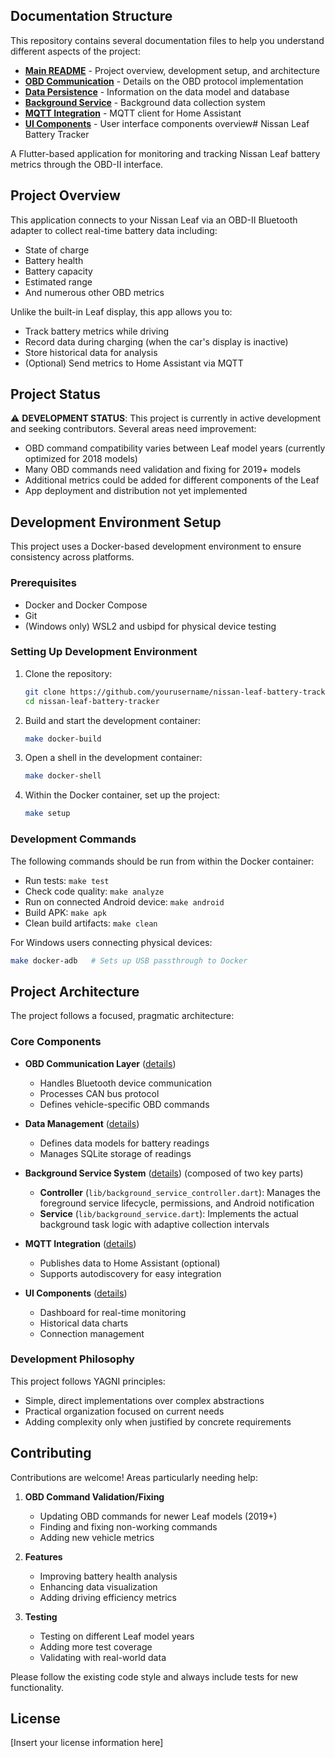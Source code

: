 ## Documentation Structure

This repository contains several documentation files to help you understand different aspects of the project:

- [**Main README**](README.md) - Project overview, development setup, and architecture
- [**OBD Communication**](lib/obd/README.md) - Details on the OBD protocol implementation
- [**Data Persistence**](lib/data/README.md) - Information on the data model and database
- [**Background Service**](docs/Background_Service_Architecture.md) - Background data collection system
- [**MQTT Integration**](docs/MQTT_Integration.md) - MQTT client for Home Assistant
- [**UI Components**](docs/UI_Components.md) - User interface components overview# Nissan Leaf Battery Tracker

A Flutter-based application for monitoring and tracking Nissan Leaf battery metrics through the OBD-II interface.

## Project Overview

This application connects to your Nissan Leaf via an OBD-II Bluetooth adapter to collect real-time battery data including:
- State of charge
- Battery health
- Battery capacity
- Estimated range
- And numerous other OBD metrics

Unlike the built-in Leaf display, this app allows you to:
- Track battery metrics while driving
- Record data during charging (when the car's display is inactive)
- Store historical data for analysis
- (Optional) Send metrics to Home Assistant via MQTT

## Project Status

⚠️ **DEVELOPMENT STATUS**: This project is currently in active development and seeking contributors. Several areas need improvement:

- OBD command compatibility varies between Leaf model years (currently optimized for 2018 models)
- Many OBD commands need validation and fixing for 2019+ models
- Additional metrics could be added for different components of the Leaf
- App deployment and distribution not yet implemented

## Development Environment Setup

This project uses a Docker-based development environment to ensure consistency across platforms.

### Prerequisites

- Docker and Docker Compose
- Git
- (Windows only) WSL2 and usbipd for physical device testing

### Setting Up Development Environment

1. Clone the repository:
   ```bash
   git clone https://github.com/yourusername/nissan-leaf-battery-tracker.git
   cd nissan-leaf-battery-tracker
   ```

2. Build and start the development container:
   ```bash
   make docker-build
   ```

3. Open a shell in the development container:
   ```bash
   make docker-shell
   ```

4. Within the Docker container, set up the project:
   ```bash
   make setup
   ```

### Development Commands

The following commands should be run from within the Docker container:

- Run tests: `make test`
- Check code quality: `make analyze`
- Run on connected Android device: `make android`
- Build APK: `make apk`
- Clean build artifacts: `make clean`

For Windows users connecting physical devices:
```bash
make docker-adb   # Sets up USB passthrough to Docker
```

## Project Architecture

The project follows a focused, pragmatic architecture:

### Core Components

- **OBD Communication Layer** ([details](lib/obd/README.md))
  - Handles Bluetooth device communication
  - Processes CAN bus protocol
  - Defines vehicle-specific OBD commands

- **Data Management** ([details](lib/data/README.md))
  - Defines data models for battery readings
  - Manages SQLite storage of readings

- **Background Service System** ([details](docs/Background_Service_Architecture.md)) (composed of two key parts)
  - **Controller** (`lib/background_service_controller.dart`): Manages the foreground service lifecycle, permissions, and Android notification
  - **Service** (`lib/background_service.dart`): Implements the actual background task logic with adaptive collection intervals

- **MQTT Integration** ([details](docs/MQTT_Integration.md))
  - Publishes data to Home Assistant (optional)
  - Supports autodiscovery for easy integration

- **UI Components** ([details](docs/UI_Components.md))
  - Dashboard for real-time monitoring
  - Historical data charts
  - Connection management

### Development Philosophy

This project follows YAGNI principles:
- Simple, direct implementations over complex abstractions
- Practical organization focused on current needs
- Adding complexity only when justified by concrete requirements

## Contributing

Contributions are welcome! Areas particularly needing help:

1. **OBD Command Validation/Fixing**
   - Updating OBD commands for newer Leaf models (2019+)
   - Finding and fixing non-working commands
   - Adding new vehicle metrics

2. **Features**
   - Improving battery health analysis
   - Enhancing data visualization
   - Adding driving efficiency metrics

3. **Testing**
   - Testing on different Leaf model years
   - Adding more test coverage
   - Validating with real-world data

Please follow the existing code style and always include tests for new functionality.

## License

[Insert your license information here]
